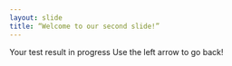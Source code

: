 ```yaml
---
layout: slide
title: “Welcome to our second slide!”
---
```

Your test result in progress
Use the left arrow to go back!
